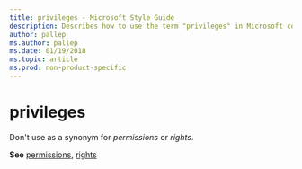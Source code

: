 ```yaml
---
title: privileges - Microsoft Style Guide
description: Describes how to use the term "privileges" in Microsoft content.
author: pallep
ms.author: pallep
ms.date: 01/19/2018
ms.topic: article
ms.prod: non-product-specific
---
```


# privileges

Don't use as a synonym for *permissions* or *rights*. 

**See** [permissions](~/a-z-word-list-term-collections/p/permissions.md), [rights](~/a-z-word-list-term-collections/r/rights.md)
